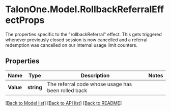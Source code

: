 # TalonOne.Model.RollbackReferralEffectProps
The properties specific to the \"rollbackReferral\" effect. This gets triggered whenever previously closed session is now cancelled and a referral redemption was cancelled on our internal usage limit counters.
## Properties

Name | Type | Description | Notes
------------ | ------------- | ------------- | -------------
**Value** | **string** | The referral code whose usage has been rolled back | 

[[Back to Model list]](../README.md#documentation-for-models) [[Back to API list]](../README.md#documentation-for-api-endpoints) [[Back to README]](../README.md)

